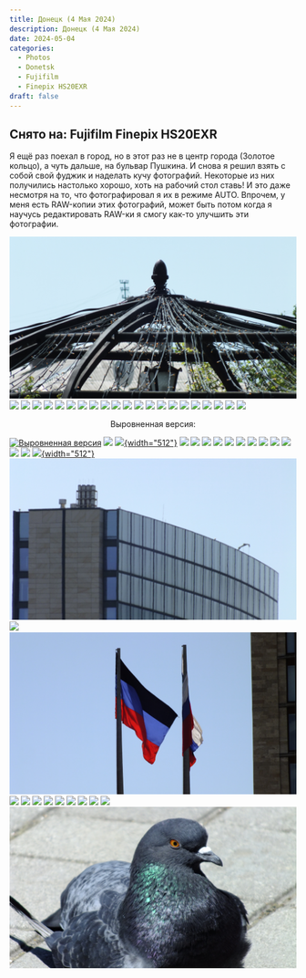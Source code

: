 ```yaml
---
title: Донецк (4 Мая 2024)
description: Донецк (4 Мая 2024)
date: 2024-05-04
categories:
  - Photos
  - Donetsk
  - Fujifilm
  - Finepix HS20EXR
draft: false
---
```


## Снято на: Fujifilm Finepix HS20EXR

Я ещё раз поехал в город, но в этот раз не в центр города (Золотое кольцо), а чуть дальше, на бульвар Пушкина. И снова я решил взять с собой свой фуджик и наделать кучу фотографий. Некоторые из них получились настолько хорошо, хоть на рабочий стол ставь!
И это даже несмотря на то, что фотографировал я их в режиме AUTO. Впрочем, у меня есть RAW-копии этих фотографий, может быть потом когда я научусь редактировать RAW-ки я смогу как-то улучшить эти фотографии.

[![](pics/DSCF0227.JPG)](pics/DSCF0227.JPG)
[![](pics/DSCF0228.JPG)](pics/DSCF0228.JPG)
[![](pics/DSCF0229.JPG)](pics/DSCF0229.JPG)
[![](pics/DSCF0230.JPG)](pics/DSCF0230.JPG)
[![](pics/DSCF0231.JPG)](pics/DSCF0231.JPG)
[![](pics/DSCF0232.JPG)](pics/DSCF0232.JPG)
[![](pics/DSCF0233.JPG)](pics/DSCF0233.JPG)
[![](pics/DSCF0234.JPG)](pics/DSCF0234.JPG)
[![](pics/DSCF0235.JPG)](pics/DSCF0235.JPG)
[![](pics/DSCF0236.JPG)](pics/DSCF0236.JPG)
[![](pics/DSCF0237.JPG)](pics/DSCF0237.JPG)
[![](pics/DSCF0238.JPG)](pics/DSCF0238.JPG)
[![](pics/DSCF0239.JPG)](pics/DSCF0239.JPG)
[![](pics/DSCF0240.JPG)](pics/DSCF0240.JPG)
[![](pics/DSCF0241.JPG)](pics/DSCF0241.JPG)
[![](pics/DSCF0242.JPG)](pics/DSCF0242.JPG)
[![](pics/DSCF0243.JPG)](pics/DSCF0243.JPG)
[![](pics/DSCF0244.JPG)](pics/DSCF0244.JPG)
[![](pics/DSCF0245.JPG)](pics/DSCF0245.JPG)
[![](pics/DSCF0246.JPG)](pics/DSCF0246.JPG)
[![](pics/DSCF0247.JPG)](pics/DSCF0247.JPG)
[![](pics/DSCF0248.JPG)](pics/DSCF0248.JPG)

<center>
Выровненная версия:
</center>

[![Выровненная версия](pics/DSCF0248_Alligned.png)](pics/DSCF0248_Alligned.png)
[![](pics/DSCF0249.JPG)](pics/DSCF0249.JPG)
[![](pics/DSCF0250.JPG){width="512"}](pics/DSCF0250.JPG)
[![](pics/DSCF0251.JPG)](pics/DSCF0251.JPG)
[![](pics/DSCF0252.JPG)](pics/DSCF0252.JPG)
[![](pics/DSCF0253.JPG)](pics/DSCF0253.JPG)
[![](pics/DSCF0254.JPG)](pics/DSCF0254.JPG)
[![](pics/DSCF0255.JPG)](pics/DSCF0255.JPG)
[![](pics/DSCF0256.JPG)](pics/DSCF0256.JPG)
[![](pics/DSCF0257.JPG)](pics/DSCF0257.JPG)
[![](pics/DSCF0258.JPG)](pics/DSCF0258.JPG)
[![](pics/DSCF0259.JPG)](pics/DSCF0259.JPG)
[![](pics/DSCF0260.JPG)](pics/DSCF0260.JPG)
[![](pics/DSCF0261.JPG)](pics/DSCF0261.JPG)
[![](pics/DSCF0262.JPG)](pics/DSCF0262.JPG)
[![](pics/DSCF0263.JPG){width="512"}](pics/DSCF0263.JPG)
[![](pics/DSCF0264.JPG)](pics/DSCF0264.JPG)
[![](pics/DSCF0265.JPG)](pics/DSCF0265.JPG)
[![](pics/DSCF0266.JPG)](pics/DSCF0266.JPG)
[![](pics/DSCF0267.JPG)](pics/DSCF0267.JPG)
[![](pics/DSCF0268.JPG)](pics/DSCF0268.JPG)
[![](pics/DSCF0269.JPG)](pics/DSCF0269.JPG)
[![](pics/DSCF0270.JPG)](pics/DSCF0270.JPG)
[![](pics/DSCF0271.JPG)](pics/DSCF0271.JPG)
[![](pics/DSCF0272.JPG)](pics/DSCF0272.JPG)
[![](pics/DSCF0278.JPG)](pics/DSCF0278.JPG)
[![](pics/DSCF0279.JPG)](pics/DSCF0279.JPG)
[![](pics/DSCF0280.JPG)](pics/DSCF0280.JPG)
[![](pics/DSCF0281.JPG)](pics/DSCF0281.JPG)